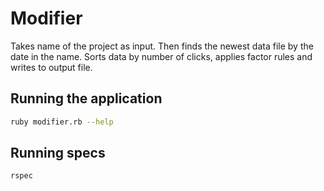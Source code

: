 # Modifier
Takes name of the project as input. Then finds the newest data file by the date in the name. Sorts data by number of clicks, applies factor rules and writes to output file.

## Running the application
```bash
ruby modifier.rb --help
```

## Running specs
```bash
rspec
```


